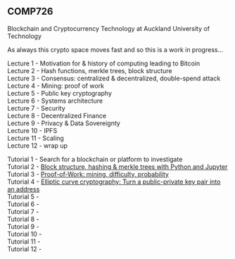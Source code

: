 ## COMP726
Blockchain and Cryptocurrency Technology at Auckland University of Technology

As always this crypto space moves fast and so this is a work in progress...

Lecture 1 - Motivation for & history of computing leading to Bitcoin\
Lecture 2 - Hash functions, merkle trees, block structure\
Lecture 3 - Consensus: centralized & decentralized, double-spend attack\
Lecture 4 - Mining: proof of work\
Lecture 5 - Public key cryptography\
Lecture 6 - Systems architecture\
Lecture 7 - Security\
Lecture 8 - Decentralized Finance\
Lecture 9 - Privacy & Data Sovereignty\
Lecture 10 - IPFS\
Lecture 11 - Scaling\
Lecture 12 - wrap up

Tutorial 1 - Search for a blockchain or platform to investigate\
Tutorial 2 - [Block structure, hashing & merkle trees with Python and Jupyter](https://github.com/millecodex/COMP726/blob/master/Tutorial_2_block_creation.ipynb)\
Tutorial 3 - [Proof-of-Work: mining, difficulty, probability](https://github.com/millecodex/COMP726/blob/master/Tutorial_3_PoW.ipynb)\
Tutorial 4 - [Elliptic curve cryptography: Turn a public-private key pair into an address](https://github.com/millecodex/COMP726/blob/master/Tutorial_4_ECC.ipynb)\
Tutorial 5 - \
Tutorial 6 - \
Tutorial 7 - \
Tutorial 8 - \
Tutorial 9 - \
Tutorial 10 - \
Tutorial 11 - \
Tutorial 12 - 
